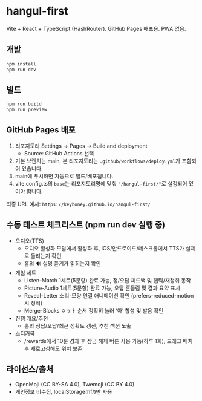# hangul-first

Vite + React + TypeScript (HashRouter). GitHub Pages 배포용. PWA 없음.

## 개발

```bash
npm install
npm run dev
```

## 빌드

```bash
npm run build
npm run preview
```

## GitHub Pages 배포

1) 리포지토리 Settings → Pages → Build and deployment
   - Source: GitHub Actions 선택
2) 기본 브랜치는 main, 본 리포지토리는 `.github/workflows/deploy.yml`가 포함되어 있습니다.
3) main에 푸시하면 자동으로 빌드/배포됩니다.
4) vite.config.ts의 `base`는 리포지토리명에 맞춰 `"/hangul-first/"`로 설정되어 있어야 합니다.

최종 URL 예시: `https://keyhoney.github.io/hangul-first/`

## 수동 테스트 체크리스트 (npm run dev 실행 중)

- 오디오(TTS)
  - 오디오 활성화 모달에서 활성화 후, iOS/안드로이드/데스크톱에서 TTS가 실제로 들리는지 확인
  - 홈의 🔊 설명 듣기가 읽히는지 확인
- 게임 세트
  - Listen-Match 1세트(5문항) 완료 가능, 정/오답 피드백 및 햅틱/재청취 동작
  - Picture-Audio 1세트(5문항) 완료 가능, 오답 흔들림 및 결과 요약 표시
  - Reveal-Letter 소리-모양 연결 애니메이션 확인 (prefers-reduced-motion 시 정적)
  - Merge-Blocks ㅇ→ㅏ 순서 정확히 눌러 ‘아’ 합성 및 발음 확인
- 진행 개요/추천
  - 홈의 정답/오답/최근 정확도 갱신, 추천 섹션 노출
- 스티커북
  - /rewards에서 10분 경과 후 잠금 해제 버튼 사용 가능(하루 1회), 드래그 배치 후 새로고침해도 위치 보존

## 라이선스/출처
- OpenMoji (CC BY-SA 4.0), Twemoji (CC BY 4.0)
- 개인정보 비수집, localStorage(hf/)만 사용

